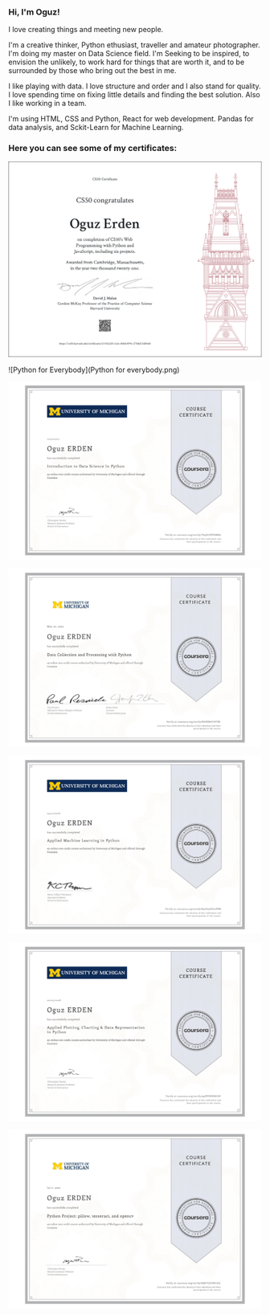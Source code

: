 ### Hi, I'm Oguz!

I love creating things and meeting new people.

I'm a creative thinker, Python ethusiast, traveller and amateur photographer. 
I'm doing my master on Data Science field.
I'm Seeking to be inspired, to envision the unlikely, to work hard for things that are worth it, and to be surrounded by those who bring out the best in me.

I like playing with data. 
I love structure and order and I also stand for quality. I love spending time on fixing little details and finding the best solution. Also I like working in a team.

I'm using HTML, CSS and Python, React for web development. Pandas for data analysis, and Sckit-Learn for Machine Learning.

### Here you can see some of my certificates:

![CS50’s Web Programming with Python and JavaScript](CS50W.png)

![Python for Everybody](Python for everybody.png)

![Introduction to Data Science.png](Introduction_to_Data_Science.png)

![Data Collection and Processing.png](Data_Collection_and_Processing.png)

![Applied Machine Learning.png](Applied_Machine_Learning.png)

![Applied Plotting and Charting](Applied_Plotting_and_Charting.png)

![Pillow Tesseract Opencv Project](Pillow_Tesseract_Opencv_Project.png)


